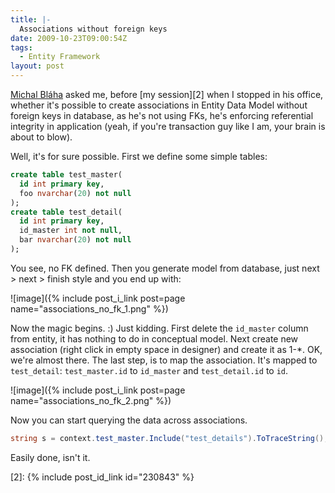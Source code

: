 ```yaml
---
title: |-
  Associations without foreign keys
date: 2009-10-23T09:00:54Z
tags:
  - Entity Framework
layout: post
---
```

[Michal Bláha][1] asked me, before [my session][2] when I stopped in his office, whether it's possible to create associations in Entity Data Model without foreign keys in database, as he's not using FKs, he's enforcing referential integrity in application (yeah, if you're transaction guy like I am, your brain is about to blow).

Well, it's for sure possible. First we define some simple tables:

```sql
create table test_master(
  id int primary key,
  foo nvarchar(20) not null
);
create table test_detail(
  id int primary key,
  id_master int not null,
  bar nvarchar(20) not null
);
```

You see, no FK defined. Then you generate model from database, just next > next > finish style and you end up with:

![image]({% include post_i_link post=page name="associations_no_fk_1.png" %})

Now the magic begins. :) Just kidding. First delete the `id_master` column from entity, it has nothing to do in conceptual model. Next create new association (right click in empty space in designer) and create it as 1-*. OK, we're almost there. The last step, is to map the association. It's mapped to `test_detail`: `test_master.id` to `id_master` and `test_detail.id` to `id`.

![image]({% include post_i_link post=page name="associations_no_fk_2.png" %})

Now you can start querying the data across associations.

```csharp
string s = context.test_master.Include("test_details").ToTraceString();
```

Easily done, isn't it.

[1]: http://blog.vyvojar.cz/michal
[2]: {% include post_id_link id="230843" %}